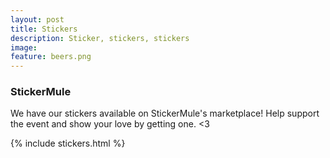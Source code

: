 ```yaml
---
layout: post
title: Stickers
description: Sticker, stickers, stickers
image:
feature: beers.png
---
```


### StickerMule

We have our stickers available on StickerMule's marketplace! Help support the event and show your love by getting one. <3

{% include stickers.html %}
